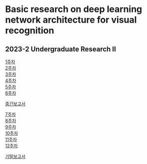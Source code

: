 # Basic research on deep learning network architecture for visual recognition
## 2023-2 Undergraduate Research II

[1주차](https://github.com/Chihiro0623/Undergraduate-Research-II/tree/main/week1)  
[2주차](https://github.com/Chihiro0623/Undergraduate-Research-II/tree/main/week2)  
[3주차](https://github.com/Chihiro0623/Undergraduate-Research-II/tree/main/week3)  
[4주차](https://github.com/Chihiro0623/Undergraduate-Research-II/tree/main/week4)  
[5주차](https://github.com/Chihiro0623/Undergraduate-Research-II/tree/main/week5)  
[6주차](https://github.com/Chihiro0623/Undergraduate-Research-II/tree/main/week6)  

[중간보고서]()

[7주차](https://github.com/Chihiro0623/Undergraduate-Research-II/tree/main/week7)  
[8주차](https://github.com/Chihiro0623/Undergraduate-Research-II/tree/main/week8)  
[9주차](https://github.com/Chihiro0623/Undergraduate-Research-II/tree/main/week9)  
[10주차](https://github.com/Chihiro0623/Undergraduate-Research-II/tree/main/week10)  
[11주차](https://github.com/Chihiro0623/Undergraduate-Research-II/tree/main/week11)  
[12주차](https://github.com/Chihiro0623/Undergraduate-Research-II/tree/main/week12)  


[기말보고서]()
